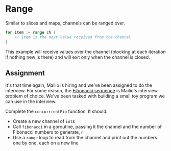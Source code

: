 # Range

Similar to slices and maps, channels can be ranged over.

```go
for item := range ch {
    // item is the next value received from the channel
}
```

This example will receive values over the channel (blocking at each iteration if nothing new is there) and will exit only when the channel is closed.

## Assignment

It's that time again, Mailio is hiring and we've been assigned to do the interview. For some reason, the [Fibonacci sequence](https://en.wikipedia.org/wiki/Fibonacci_number) is Mailio's interview problem of choice. We've been tasked with building a small toy program we can use in the interview.

Complete the `concurrrentFib` function. It should:

- Create a new channel of `int`s
- Call `fibonacci` in a goroutine, passing it the channel and the number of Fibonacci numbers to generate, `n`
- Use a `range` loop to read from the channel and print out the numbers one by one, each on a new line
